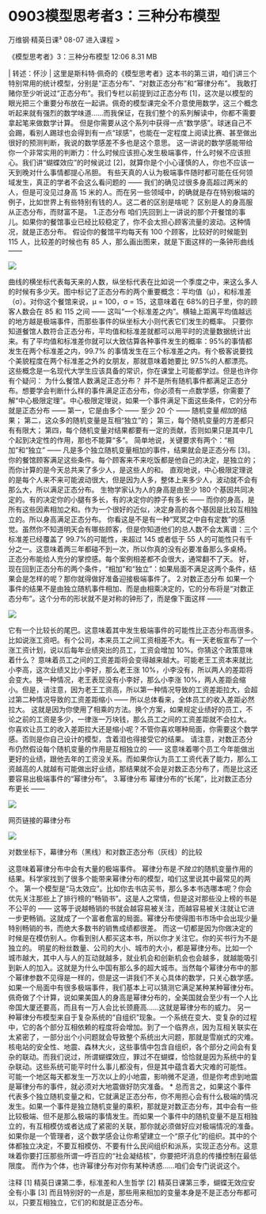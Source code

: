 # 0903模型思考者3：三种分布模型


万维钢·精英日课³
08-07
进入课程 >

《模型思考者》3：三种分布模型
12:06 8.31 MB

| 转述：怀沙 |
这里是斯科特·佩奇的《模型思考者》这本书的第三讲，咱们讲三个特别常用的统计模型，分别是“正态分布”、“对数正态分布”和“幂律分布”。
我敢打赌你至少听说过“正态分布”。我们专栏以前提到过正态分布 [1]，这次是以模型的眼光把三个重要分布放在一起讲。佩奇的模型课完全不介意使用数学，这三个概念听起来就有强烈的数学味道……而我保证，在我们整个的系列解读中，你都不需要拿起笔来做数学计算。
但是你需要从这个系列中获得一点“数学感”。球迷自己不会踢，看别人踢球也会得到有一点“球感”，也能在一定程度上阅读比赛、甚至做出很好的预测判断，我说的数学感差不多也是这个意思。
这一讲说的数学感能带给你一个非常实用的判断力：什么时候应该担心发生极端事件，什么时候不应该担心。我们讲“蝴蝶效应”的时候说过 [2]，就算你是个小心谨慎的人，你也不应该一天到晚对什么事情都提心吊胆。
有些天真的人认为极端事件随时都可能在任何领域发生，真正的学者不会这么看问题的 —— 我们的确见过很多身高超过两米的人，但是可没见过身高 15 米的人。而在另一些领域中，的确就是存在特别极端的例子，比如世界上有些特别有钱的人。这二者的区别是啥呢？
区别是人的身高服从正态分布，而财富不是。
1.正态分布
咱们先回到上一讲说的那个开餐馆的事儿。如果你的餐馆事业已经比较稳定了，你不会太担心顾客流量的波动。这种情况，就是正态分布。
假设你的餐馆平均每天有 100 个顾客，比较好的时候能到 115 人，比较差的时候也有 85 人，那么画出图来，就是下面这样的一条钟形曲线 ——

![](https://raw.githubusercontent.com/dalong0514/selfstudy/master/图片链接/万维钢/2019208.jpg)

曲线的横坐标代表每天来的人数，纵坐标代表在比如说一个季度之中，来这么多人的时候有多少天。图中标记了正态分布的两个重要概念：平均值（μ），和标准差（σ）。对你这个餐馆来说，μ = 100，σ = 15，这意味着在 68%的日子里，你的顾客人数会在 85 和 115 之间 —— 这叫“一个标准差之内”。横轴上距离平均值越远的地方越是极端事件，而那些事件的纵坐标大小则代表它们发生的概率。
只要你知道餐馆人数符合正态分布，平均值和标准差就都可以用平时的流量数据统计出来。有了平均值和标准差你就可以大致估算各种事件发生的概率：95%的事情都发生在两个标准差之内，99.7% 的事情发生在三个标准差之内。有个极客说要找个美貌程度在两个标准差之外的女朋友，那就意味着她要比 97.5%的人都漂亮。
这些概念是一名现代大学生应该具备的常识，你在课堂上可能都学过。但是也许你有个疑问：
为什么餐馆人数满足正态分布？
并不是所有随机事件都满足正态分布。想要学会判断什么样的事件满足正态分布，你必须有一点数学感，你需要了解“中心极限定理”。中心极限定理说，如果一个事件满足下面这些条件，它的分布就是正态分布 ——
第一，它是由多个 —— 至少 20 个 —— 随机变量*相加*的结果；
第二，这众多的随机变量是互相“独立”的；
第三，每个随机变量的方差都只有有限大；
第四，每个随机变量对结果都要有一定的贡献，否则如果只是其中几个起到决定性的作用，那也不能算“多”。
简单地说，关键要求有两个：“相加”和“独立” —— 凡是多个独立随机变量相加的事件，结果就会是正态分布 [3]。
你的餐馆顾客满足这些条件。每个顾客来不来吃饭都是他自己的决定，是独立的；而你计算的是今天总共来了多少人，是这些人的和。
直观地说，中心极限定理说的是每个人来不来可能波动很大，但是因为人多，整体上来多少人，波动就不会有那么大，所以满足正态分布。
生物学家认为人的身高是由至少 180 个基因共同决定的。有的决定你的小腿有多长，有的决定你的脖子有多长 —— 而你的身高，是所有这些因素相加之和。作为一个很好的近似，决定身高的各个基因是比较互相独立的。所以身高满足正态分布。
你看这是不是有一种“冥冥之中自有定数”的感觉。虽然你不知道明天会有哪些顾客，但是你知道他们的总人数不会太离谱：三个标准差已经覆盖了 99.7%的可能性，来超过 145 或者低于 55 人的可能性只有千分之一。这意味着两三年都碰不到一次，所以你真的没有必要准备那么多桌椅。
正态分布能给人充分的掌控感。每个案例相差都不会很大，通常翻不了天。
好，现在回到正态分布的两个条件，“相加”和“独立”：如果局面不满足这两个条件，结果会是怎样的呢？那你就得做好准备迎接极端事件了。
2.对数正态分布
如果一个事件的结果不是由独立随机事件相加、而是由相乘决定的，它的分布将是“对数正态分布”。这个分布的形状就不是对称的钟形了，而是像下面这样 —— 

![](https://raw.githubusercontent.com/dalong0514/selfstudy/master/图片链接/万维钢/2019209.jpg)

它有一个比较长的尾巴。这意味着其中发生极端事件的可能性比正态分布高很多。
比如说涨工资吧。有个公司，本来员工之间工资相差不大。有一天老板宣布了一个涨工资计划，说以后每年业绩突出的员工，工资会增加 10%。你猜这个政策意味着什么？
意味着员工之间的工资差距将会变得越来越大。可能老王工资本来就比小李高，这次业绩又比小李好，那么老王涨 10%，小李没有，所以两人的差距将会变大。换一种情况，老王表现没有小李好，那么小李涨 10%，两人差距会缩小。但是，请注意，因为老王工资高，所以第一种情况导致的工资差距拉大，会超过第二种情况导致的工资差距缩小 —— 所以总体看来，全体员工的收入差距必然拉大。
这就是因为你使用了相乘的方法。换个方案，如果规定业绩好的员工，不论之前的工资是多少，一律涨一万块钱，那么员工之间的工资差距就不会拉大。
你喜欢让员工的收入差距拉大还是缩小呢？不管你喜欢哪种局面，你需要这个数学感。否则是你自己设计的模型，含着泪也得接受它的结果。
请注意，对数正态分布仍然假设每个随机变量的作用是互相独立的 —— 这意味着哪个员工今年能做出更好的业绩，跟他去年的工资没关系。而如果你认为员工工资代表了能力，那么工资越高的人就越有可能做出好业绩，那结果就不会是对数正态分布了，而是比这还要容易出极端事件的“幂律分布”。
3.幂律分布
幂律分布的“长尾”，比对数正态分布更长 ——

![](https://raw.githubusercontent.com/dalong0514/selfstudy/master/图片链接/万维钢/2019210.jpg)

网页链接的幕律分布

![](https://raw.githubusercontent.com/dalong0514/selfstudy/master/图片链接/万维钢/2019211.jpg)

对数坐标下，幕律分布（黑线）和对数正态分布（灰线）的比较

这意味着幂律分布中会有大量的极端事件。
幂律分布是*不独立*的随机变量作用的结果。科学家找到了很多个能带来幂律分布的模型，咱们这里说其中最常见的两个。
第一个模型是“马太效应”。比如你去书店买书，那么多本书选哪本呢？你会优先关注那些上了排行榜的“畅销书”。这是人之常情，但是这对那些没上榜的书是不公平的 —— 这等于说越畅销的书就会越容易被关注，而越容易被关注就让它进一步更畅销。这就成了一个富者愈富的局面。幂律分布使得图书市场中会出现少量特别畅销的书，而绝大多数书的销售成绩都很差。
而这一切都是因为你做决定的时候是在模仿别人。你看到别人都买这本书，所以你才关注它。你的买书行为不是独立的。
明星的粉丝数量、公司的大小、城市的大小，都是幂律分布。比如一个城市越大，其中人与人的互动就越多，就业机会和创新机会也会越多，就越能吸引到新人的加入。这就是为什么中国有那么多的超大城市。当然每个幂律分布中的那个幂律参数不见得是一样的，但是这一讲我们不关心具体的数学，只关心数学感。
如果一个局面中有很多极端事件，我们基本上可以猜测它满足某种某种幂律分布。佩奇做了个计算，说如果美国人的身高是幂律分布的，全美国就会至少有一个人比帝国大厦还要高，而且有一万人会比长颈鹿高……这就是幂律分布的威力。
另一种幂律分布模型来自于复杂系统的“自组织”现象。一个系统在变大、变复杂的过程中，它的各个部分互相依赖的程度将会增加。到了一个临界点，因为互相关联实在太紧密了，一部分出个小问题就会导致整个系统出大问题，那就是雪崩式的灾难。
核电站的安全性、地震、森林大火，这些事情中包含自组织，各个部分之间会有复杂的联动。而我们说过，所谓蝴蝶效应，罪过不在蝴蝶，恰恰就是因为系统中的复杂联动。这些系统可能平时什么事儿都没有，但是其中蕴含着大灾难的可能性。
可能一个地区每天都发生一万次以上的小地震，影响微不足道，但是你考虑到地震是幂律分布的事件，就必须对大地震做好防灾准备。
*
总而言之，如果这个事件代表多个独立随机变量之和，它就满足正态分布，你不用担心会有什么极端的情况发生。如果一个事件是独立随机变量的乘积，那就是对数正态分布，其中会有一些比较极端、但不是那么极端的事情发生。而如果一个事件中的随机变量不是互相独立的，有互相模仿或者达成了紧密的关联，那你就必须做好应对极端情况的准备。
如果你是一个管理者，这个数学感会让你希望建立一个“原子化”的组织。其中的个体都独立决定，不要互相模仿、不要有什么民间组织和派系，实现正态分布。这意味着你要打压那些所谓一呼百应的“社会凝结核”，你要把坏消息的传播控制在最低限度。
而作为个体，也许幂律分布对你有某种诱惑……咱们会专门说说这个。

注释
[1] 精英日课第二季，标准差和人生哲学
[2] 精英日课第三季，蝴蝶无效应安全有小事
[3] 而且特别好的一点是，那些用来相加的变量本身是不是正态分布都可以，只要互相独立，它们的和就是正态分布。